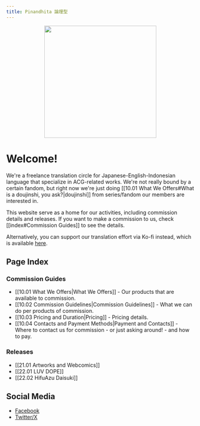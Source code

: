 ```yaml
---
title: Pinandhita 論理型
---
```

<p align="center"> <a>
<img src="https://pinandhitaronrigata.my.id/00-Meta/02-Attachments/logo-v2.png" width="300"/>
</a> </p>

# Welcome!

We're a freelance translation circle for Japanese-English-Indonesian language that specialize in ACG-related works. We're not really bound by a certain fandom, but right now we're just doing [[10.01 What We Offers#What is a doujinshi, you ask?|doujinshi]] from series/fandom our members are interested in.

This website serve as a home for our activities, including commission details and releases. If you want to make a commission to us, check [[index#Commission Guides]] to see the details.

Alternatively, you can support our translation effort via Ko-fi instead, which is available [here](https://ko-fi.com/pronrigata).

## Page Index

### Commission Guides

- [[10.01 What We Offers|What We Offers]] - Our products that are available to commission.
- [[10.02 Commission Guidelines|Commission Guidelines]] - What we can do per products of commission.
- [[10.03 Pricing and Duration|Pricing]] - Pricing details.
- [[10.04 Contacts and Payment Methods|Payment and Contacts]] - Where to contact us for commission - or just asking around! - and how to pay.

### Releases

- [[21.01 Artworks and Webcomics]]
- [[22.01 LUV DOPE]]
- [[22.02 HifuAzu Daisuki]]

## Social Media

- [Facebook](https://www.facebook.com/pinandhita.ronrigata/)
- [Twitter/X](https://twitter.com/p_ronrigata)